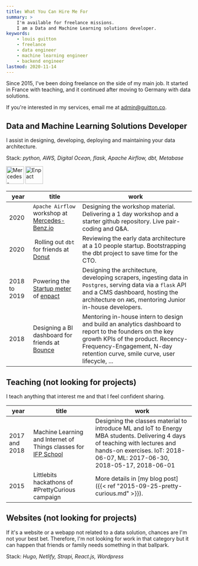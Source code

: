 ```yaml
---
title: What You Can Hire Me For
summary: >
    I'm available for freelance missions.
    I am a Data and Machine Learning solutions developer.
keywords:
    - louis guitton
    - freelance
    - data engineer
    - machine learning engineer
    - backend engineer
lastmod: 2020-11-14
---
```


Since 2015, I've been doing freelance on the side of my main job. It started in France with teaching,
and it continued after moving to Germany with data solutions.

If you're interested in my services, email me at [admin@guitton.co](mailto:admin@guitton.co).

## Data and Machine Learning Solutions Developer

I assist in designing, developing, deploying and maintaining your data architecture.

Stack: _python, AWS, Digital Ocean, flask, Apache Airflow, dbt, Metabase_

<img src="/images/Mercedes_Benz_io_black.png" alt="Mercedes-Benz.io" height="48">
<img src="/images/enpact.png" alt="Enpact" height="48">

| year         | title                                                                                       | work                                                                                                                                                                                                                        |
| ------------ | ------------------------------------------------------------------------------------------- | --------------------------------------------------------------------------------------------------------------------------------------------------------------------------------------------------------------------------- |
| 2020         | `Apache Airflow` workshop at [Mercedes-Benz.io](https://www.mercedes-benz.io/)              | Designing the workshop material. Delivering a 1 day workshop and a starter github repository. Live pair-coding and Q&A.                                                                                                     |
| 2020         |  Rolling out `dbt` for friends at [Donut](https://www.donut.app/)                           | Reviewing the early data architecture at a 10 people startup. Bootstrapping the dbt project to save time for the CTO.                                                                                                      |
| 2018 to 2019 | Powering the [Startup meter](http://startup-meter.org/) of [enpact](http://www.enpact.org/) | Designing the architecture, developing scrapers, ingesting data in `Postgres`, serving data via a `flask` API and a CMS dashboard, hosting the architecture on `AWS`, mentoring Junior in-house developers.                 |
| 2018         | Designing a BI dashboard for friends at [Bounce](https://bouncebot.io/)                     | Mentoring in-house intern to design and build an analytics dashboard to report to the founders on the key growth KPIs of the product. Recency-Frequency-Engagement, N-day retention curve, smile curve, user lifecycle, ... |

## Teaching (not looking for projects)

I teach anything that interest me and that I feel confident sharing.

| year          | title                                                                                           | work                                                                                                                                                                                                       |
| ------------- | ----------------------------------------------------------------------------------------------- | ---------------------------------------------------------------------------------------------------------------------------------------------------------------------------------------------------------- |
| 2017 and 2018 | Machine Learning and Internet of Things classes for [IFP School](https://www.ifp-school.com/en) | Designing the classes material to introduce ML and IoT to Energy MBA students. Delivering 4 days of teaching with lectures and hands-on exercises. IoT: 2018-06-07, ML: 2017-06-30, 2018-05-17, 2018-06-01 |
| 2015          | Littlebits hackathons of #PrettyCurious campaign                                                | More details in [my blog post]({{< ref "2015-09-25-pretty-curious.md" >}}).                                                                                                                                           |

## Websites (not looking for projects)

If it's a website or a webapp not related to a data solution, chances are I'm not your best bet.
Therefore, I'm not looking for work in that category but it can happen that friends or
family needs something in that ballpark.

Stack: _Hugo, Netlify, Strapi, React.js, Wordpress_
